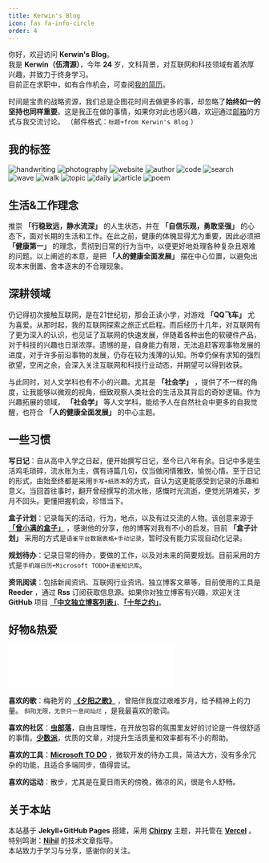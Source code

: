 ```yaml
---
title: Kerwin's Blog
icon: fas fa-info-circle
order: 4
---
```


你好，欢迎访问 **Kerwin's Blog**。  
我是 **Kerwin（伍清源）**，今年 **24** 岁，文科背景，对互联网和科技领域有着浓厚兴趣，并致力于终身学习。  
目前正在求职中，如有合作机会，可查阅[我的简历](/resume.pdf)。  

时间是宝贵的战略资源，我们总是企图花时间去做更多的事，却忽略了**始终如一的坚持也同样重要**。这是我正在做的事情，如果你对此也感兴趣，欢迎通过[邮箱](mailto:Kerwin0766@gmail.com)的方式与我交流讨论。 （邮件格式：`标题+from Kerwin's Blog` ）

## 我的标签
![handwriting](https://img.shields.io/badge/label-%E4%B9%A6%E6%B3%95%E5%88%9D%E7%BA%A7%E5%AD%A6%E8%80%85-brightgreen)  ![photography](https://img.shields.io/badge/label-%E6%91%84%E5%BD%B1%E7%88%B1%E5%A5%BD%E8%80%85-green)  ![website](https://img.shields.io/badge/label-%E7%BD%91%E7%AB%99%E6%94%B6%E8%97%8F%E5%AE%B6-yellowgreen)  ![author](https://img.shields.io/badge/label-%E7%8B%AC%E7%AB%8B%E5%8D%9A%E5%AE%A2%E4%BD%9C%E8%80%85-yellow)  ![code](https://img.shields.io/badge/label-%E4%BB%A3%E7%A0%81%E6%90%AC%E8%BF%90%E5%B7%A5-orange)   ![search](https://img.shields.io/badge/label-%E6%90%9C%E7%B4%A2%E5%B0%8F%E8%83%BD%E6%89%8B-red)  ![wave](https://img.shields.io/badge/label-%E5%86%B2%E6%B5%AA%E4%B8%80%E7%BA%A7%E8%BF%90%E5%8A%A8%E5%91%98-blue)  ![walk](https://img.shields.io/badge/label-%E6%95%A3%E6%AD%A5%E9%AB%98%E7%BA%A7%E7%8E%A9%E5%AE%B6-success)  ![topic](https://img.shields.io/badge/label-%E8%AF%9D%E9%A2%98%E5%BC%80%E6%8B%93%E8%80%85-important)  ![daily](https://img.shields.io/badge/label-%E6%B5%81%E6%B0%B4%E8%B4%A6%E9%AB%98%E6%89%8B-critical)  ![article](https://img.shields.io/badge/label-%E7%99%BD%E8%AF%9D%E6%96%87%E5%88%B6%E9%80%A0%E6%9C%BA-informational) ![poem](https://img.shields.io/badge/label-%E7%BE%8E%E8%80%8C%E4%B8%8D%E8%87%AA%E7%9F%A5%E7%9A%84%E5%9C%A8%E9%80%83%E8%AF%97%E4%BA%BA-blueviolet) 

## 生活&工作理念
推崇 **「行稳致远，静水流深」** 的人生状态，并在 **「自信乐观，勇敢坚强」** 的心态下，面对长期的生活和工作。在此之前，健康的体魄显得尤为重要，因此必须把 **「健康第一」** 的理念，贯彻到日常的行为当中，以便更好地处理各种复杂且艰难的问题。以上阐述的本意，是把 **「人的健康全面发展」** 摆在中心位置，以避免出现本末倒置、舍本逐末的不合理现象。

## 深耕领域
仍记得初次接触互联网，是在21世纪初，那会正读小学，对游戏 **「QQ飞车」** 尤为喜爱。从那时起，我的互联网探索之旅正式启程。而后经历十几年，对互联网有了更为深入的认识，也见证了互联网的快速发展，伴随着各种出色的软硬件产品，对于科技的兴趣也日渐浓厚。遗憾的是，自身能力有限，无法追赶客观事物发展的进度，对于许多前沿事物的发展，仍存在较为浅薄的认知。所幸仍保有求知的强烈欲望，空闲之余，会深入关注互联网和科技行业动态，并期望可以得到收获。  

与此同时，对人文学科也有不小的兴趣。尤其是 **「社会学」** ，提供了不一样的角度，让我能够以微观的视角，细致观察人类社会的生活及其背后的奇妙逻辑。作为兴趣拓展的领域， **「社会学」** 等人文学科，能给予人在自然社会中更多的自我觉醒，也符合 **「人的健康全面发展」** 的中心主题。

## 一些习惯
**写日记**：自从高中入学之日起，便开始撰写日记，至今已八年有余。日记中多是生活鸡毛琐碎，流水账为主，偶有诗篇几句，仅当做闲情雅致，愉悦心情。至于日记的形式，由始至终都是采用`手写+纸质本`的方式，自认为这更能感受到记录的乐趣和意义。当回首往事时，翻开曾经撰写的流水账，感慨时光流逝，便觉光阴难买，岁月不回头。更懂把握机会，珍惜当下。

**盒子计划**：记录每天的活动，行为，地点，以及有过交流的人物。该创意来源于 **[「曾小满的盒子」](https://share-man.com/)** ，感谢他的分享，他的博客对我有不小的启发。目前 **「盒子计划」** 采用的方式是`语雀平台数据表格+手动记录`，暂时没有能力实现自动化记录。

**规划待办**：记录日常的待办，要做的工作，以及对未来的简要规划。目前采用的方式是`手机端日历+Microsoft TODO+语雀知识库`。

**资讯阅读**：包括新闻资讯、互联网行业资讯、独立博客文章等，目前使用的工具是 **Reeder** ，通过 **Rss** 订阅获取信息源。如果你对独立博客有兴趣，欢迎关注 **GitHub** 项目 **[「中文独立博客列表」](https://github.com/timqian/chinese-independent-blogs)**、**[「十年之约」](https://www.foreverblog.cn/)**。

## 好物&热爱  

<iframe frameborder="no" border="0" marginwidth="0" marginheight="0" width=330 height=86 src="//music.163.com/outchain/player?type=2&id=25657602&auto=1&height=66"></iframe>

**喜欢的歌**：梅艳芳的 **[《夕阳之歌》](https://baike.baidu.com/item/%E5%A4%95%E9%98%B3%E4%B9%8B%E6%AD%8C/16183784)** ，曾陪伴我度过艰难岁月，给予精神上的力量。 `斜阳无限，无奈只一息间灿烂` ，是我最喜欢的歌词。  

**喜欢的社区**：**[虫部落](https://www.chongbuluo.com/)**，自由且理性，在开放包容的氛围里友好的讨论是一件很舒适的事情。**[少数派](https://sspai.com/)**，优质的文章，对提升生活质量和效率都有不小的帮助。  

**喜欢的工具**：**[Microsoft TO DO](https://todo.microsoft.com/)** ，微软开发的待办工具，简洁大方，没有多余冗杂的功能，且适合多端同步，值得尝试。  

**喜欢的运动**：散步，尤其是在夏日雨天的傍晚，微凉的风，很是令人舒畅。  

## 关于本站
本站基于 **Jekyll+GitHub Pages** 搭建，采用 **[Chirpy](https://github.com/cotes2020/jekyll-theme-chirpy)** 主题，并托管在 **[Vercel](https://vercel.com/)** 。    
特别鸣谢：**[Nihil](https://nihil.cc/)** 的技术文章指导。  
本站致力于学习与分享，感谢你的关注。

